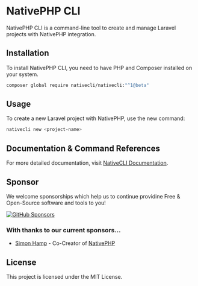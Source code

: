 # NativePHP CLI

NativePHP CLI is a command-line tool to create and manage Laravel projects with NativePHP integration.

## Installation

To install NativePHP CLI, you need to have PHP and Composer installed on your system.

```sh
composer global require nativecli/nativecli:"^1@beta"
```

## Usage
To create a new Laravel project with NativePHP, use the new command:
```bash
nativecli new <project-name>
```

## Documentation & Command References
For more detailed documentation, visit [NativeCLI Documentation](https://nativecli.com).

## Sponsor
We welcome sponsorships which help us to continue providine Free & Open-Source software and tools to you!

[![GitHub Sponsors](https://img.shields.io/badge/Sponsor-GitHub-green?logo=github)](https://github.com/sponsors/PeteBishwhip)

### With thanks to our current sponsors...

- [Simon Hamp](https://github.com/simonhamp) - Co-Creator of [NativePHP](https://github.com/NativePHP) 


## License
This project is licensed under the MIT License.